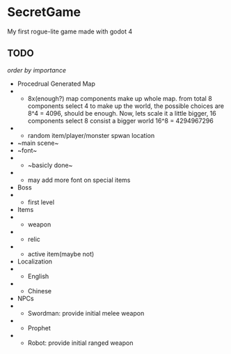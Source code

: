 # SecretGame

My first rogue-lite game made with godot 4

## TODO

*order by importance*
- Procedrual Generated Map
- - 8x(enough?) map components make up whole map. from total 8 components select 4 to make up the world, the possible choices are 8^4 = 4096, should be enough. Now, lets scale it a little bigger, 16 components select 8 consist a bigger world 16^8 = 4294967296
- - random item/player/monster spwan location
- ~main scene~
- ~font~
- - ~basicly done~
- - may add more font on special items
- Boss
- - first level
- Items
- - weapon
- - relic
- - active item(maybe not)
- Localization
- - English
- - Chinese
- NPCs
- - Swordman: provide initial melee weapon
- - Prophet
- - Robot: provide initial ranged weapon

